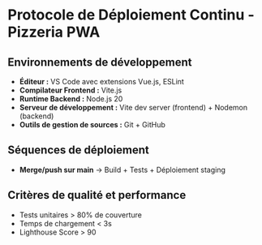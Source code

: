 # Protocole de Déploiement Continu - Pizzeria PWA

## Environnements de développement
- **Éditeur :** VS Code avec extensions Vue.js, ESLint
- **Compilateur Frontend :** Vite.js
- **Runtime Backend :** Node.js 20
- **Serveur de développement :** Vite dev server (frontend) + Nodemon (backend)
- **Outils de gestion de sources :** Git + GitHub

## Séquences de déploiement
- **Merge/push sur main** → Build + Tests + Déploiement staging

## Critères de qualité et performance
- Tests unitaires > 80% de couverture
- Temps de chargement < 3s
- Lighthouse Score > 90